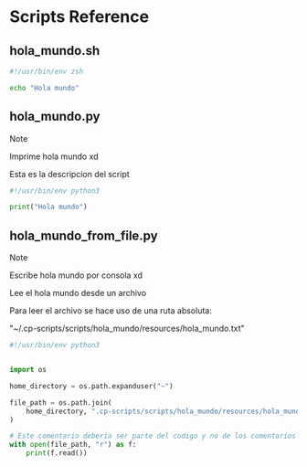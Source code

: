 # Scripts Reference

## hola_mundo.sh

```sh
#!/usr/bin/env zsh

echo "Hola mundo"
```

## hola_mundo.py

> [!NOTE]
>
 > Imprime hola mundo xd
>
 > Esta es la descripcion del script

```python
#!/usr/bin/env python3

print("Hola mundo")
```

## hola_mundo_from_file.py

> [!NOTE]
>
 > Escribe hola mundo por consola xd
>
 > Lee el hola mundo desde un archivo
>
 > Para leer el archivo se hace uso de una ruta absoluta:
>
 > "~/.cp-scripts/scripts/hola_mundo/resources/hola_mundo.txt"

```python
#!/usr/bin/env python3


import os

home_directory = os.path.expanduser("~")

file_path = os.path.join(
    home_directory, ".cp-scripts/scripts/hola_mundo/resources/hola_mundo.txt"
)

# Este comentario deberia ser parte del codigo y no de los comentarios
with open(file_path, "r") as f:
    print(f.read())
```

